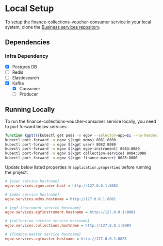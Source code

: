 # Local Setup

To setup the finance-collections-voucher-consumer service in your local system, clone the [Business services repository](https://github.com/egovernments/business-services).

## Dependencies


### Infra Dependency

- [X] Postgres DB
- [ ] Redis
- [ ] Elasticsearch
- [X] Kafka
  - [X] Consumer
  - [ ] Producer

## Running Locally

To run the finance-collections-voucher-consumer service locally, you need to port forward below services.

```bash
function kgpt(){kubectl get pods -n egov --selector=app=$1 --no-headers=true | head -n1 | awk '{print $1}'}
kubectl port-forward -n egov $(kgpt mdms) 8081:8080
kubectl port-forward -n egov $(kgpt user) 8082:8080
kubectl port-forward -n egov $(kgpt egov-instrument) 8083:8080
kubectl port-forward -n egov $(kgpt collection-service) 8084:8080
kubectl port-forward -n egov $(kgpt finance-master) 8085:8080
``` 

Update below listed properties in `application.properties` before running the project:

```ini
# {user service hostname}
egov.services.egov.user.host = http://127.0.0.1:8082

# {mdms service hostname}
egov.services.mdms.hostname = http://127.0.0.1:8081

# {egf-instrument service hostname}
egov.services.egfinstrument.hostname = http://127.0.0.1:8083

# {collection-service service hostname}
egov.services.collections.hostname = http://127.0.0.1:8084

# {finance-master service hostname}
egov.services.egfmaster.hostname = http://127.0.0.1:8085
```

